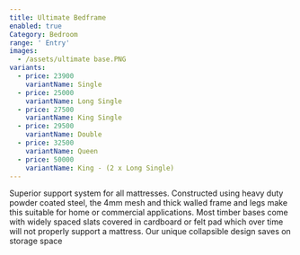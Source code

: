 ```yaml
---
title: Ultimate Bedframe
enabled: true
Category: Bedroom
range: ' Entry'
images:
  - /assets/ultimate base.PNG
variants:
  - price: 23900
    variantName: Single
  - price: 25000
    variantName: Long Single
  - price: 27500
    variantName: King Single
  - price: 29500
    variantName: Double
  - price: 32500
    variantName: Queen
  - price: 50000
    variantName: King - (2 x Long Single)
---
```

Superior support system for all
mattresses. Constructed using heavy duty powder coated steel, the 4mm mesh
and thick walled frame and legs make this suitable for home or commercial
applications. Most timber bases come with widely spaced slats covered in
cardboard or felt pad which over time will not properly support a mattress.
Our unique collapsible design saves on storage space